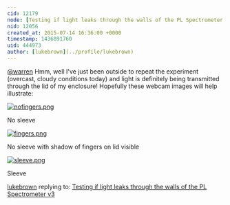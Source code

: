 ```yaml
---
cid: 12179
node: [Testing if light leaks through the walls of the PL Spectrometer v3](../notes/warren/07-13-2015/testing-if-light-leaks-through-the-walls-of-the-pl-spectrometer-v3)
nid: 12056
created_at: 2015-07-14 16:36:00 +0000
timestamp: 1436891760
uid: 444973
author: [lukebrown](../profile/lukebrown)
---
```


[@warren](/profile/warren) Hmm, well I've just been outside to repeat the experiment (overcast, cloudy conditions today) and light is definitely being transmitted through the lid of my enclosure!  Hopefully these webcam images will help illustrate:

[![nofingers.png](https://i.publiclab.org/system/images/photos/000/010/672/medium/nofingers.png)](https://i.publiclab.org/system/images/photos/000/010/672/original/nofingers.png)

No sleeve


[![fingers.png](https://i.publiclab.org/system/images/photos/000/010/673/medium/fingers.png)](https://i.publiclab.org/system/images/photos/000/010/673/original/fingers.png)

No sleeve with shadow of fingers on lid visible


[![sleeve.png](https://i.publiclab.org/system/images/photos/000/010/674/medium/sleeve.png)](https://i.publiclab.org/system/images/photos/000/010/674/original/sleeve.png)

Sleeve

[lukebrown](../profile/lukebrown) replying to: [Testing if light leaks through the walls of the PL Spectrometer v3](../notes/warren/07-13-2015/testing-if-light-leaks-through-the-walls-of-the-pl-spectrometer-v3)

